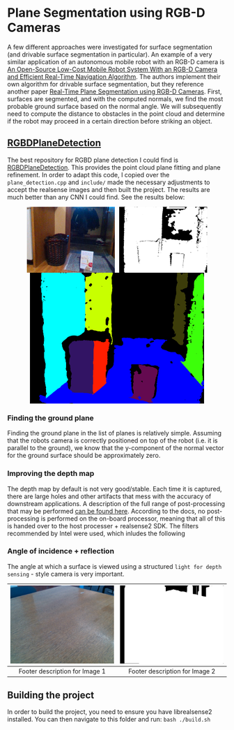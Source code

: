 # Plane Segmentation using RGB-D Cameras

A few different approaches were investigated for surface segmentation (and drivable surface segmentation in particular). An example of a very similar application of an autonomous mobile robot with an RGB-D camera is [An Open-Source Low-Cost Mobile Robot System With an RGB-D Camera and Efficient Real-Time Navigation Algorithm](https://ieeexplore.ieee.org/abstract/document/9970319). The authors implement their own algorithm for drivable surface segmentation, but they reference another paper [Real-Time Plane Segmentation using RGB-D Cameras](https://link.springer.com/chapter/10.1007/978-3-642-32060-6_26). First, surfaces are segmented, and with the computed normals, we find the most probable ground surface based on the normal angle. We will subsequently need to compute the distance to obstacles in the point cloud and determine if the robot may proceed in a certain direction before striking an object.

## [RGBDPlaneDetection](https://github.com/chaowang15/RGBDPlaneDetection)

The best repository for RGBD plane detection I could find is [RGBDPlaneDetection](https://github.com/chaowang15/RGBDPlaneDetection). This provides the point cloud plane fitting and plane refinement. In order to adapt this code, I copied over the `plane_detection.cpp` and `include/` made the necessary adjustments to accept the realsense images and then built the project. The results are much better than any CNN I could find. See the results below:

<div style="display: flex; justify-content: center;">
    <img src="docs/raw_image.png" alt="Image 1" style="width: 40%; margin-right: 5px;">
    <img src="docs/depth_image.png" alt="Image 2" style="width: 40%; margin-left: 5px;">
</div>

<div style="display: flex; justify-content: center;">
<img src="docs/sample_segmentation.png" alt="Sample segmentation" title="Sample segmentation using realsense camera" width="400" />
</div>


### Finding the ground plane

Finding the ground plane in the list of planes is relatively simple. Assuming that the robots camera is correctly positioned on top of the robot (i.e. it is parallel to the ground), we know that the y-component of the normal vector for the ground surface should be approximately zero. 

### Improving the depth map

The depth map by default is not very good/stable. Each time it is captured, there are large holes and other artifacts that mess with the accuracy of downstream applications. A description of the full range of post-processing that may be performed [can be found here](https://dev.intelrealsense.com/docs/depth-post-processing). According to the docs, no post-processing is performed on the on-board processor, meaning that all of this is handed over to the host processer + realsense2 SDK. The filters recommended by Intel were used, which inludes the following 


### Angle of incidence + reflection

The angle at which a surface is viewed using a structured `light for depth sensing` - style camera is very important. 

| ![Image 1](docs/angle/raw_image_perp.png) | ![Image 2](docs/angle/depth_image_perp.png) |
|:--:|:--:|
| Footer description for Image 1 | Footer description for Image 2 |

## Building the project

In order to build the project, you need to ensure you have librealsense2 installed. You can then navigate to this folder and run: `bash ./build.sh`

